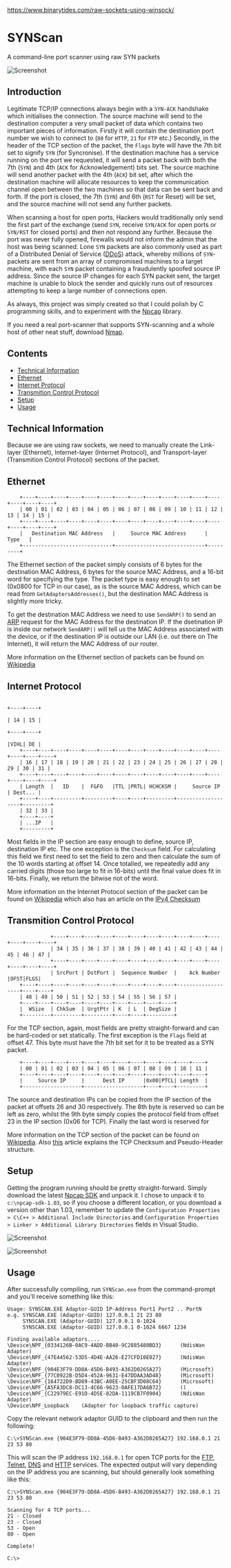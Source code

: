 https://www.binarytides.com/raw-sockets-using-winsock/


# SYNScan
A command-line port scanner using raw SYN packets

![Screenshot](https://github.com/James-P-D/SYNScan/blob/master/Screenshot.gif)

## Introduction

Legitimate TCP/IP connections always begin with a `SYN-ACK` handshake which initialises the connection. The source machine will send to the destination computer a very small packet of data which contains two important pieces of information. Firstly it will contain the destination port number we wish to connect to (`80` for `HTTP`, `21` for `FTP` etc.) Secondly, in the header of the TCP section of the packet, the `Flags` byte will have the 7th bit set to signify `SYN` (for Syncronise). If the destination machine has a service running on the port we requested, it will send a packet back with both the 7th (`SYN`) and 4th (`ACK` for Acknowledgement) bits set. The source machine will send another packet with the 4th (`ACK`) bit set, after which the destination machine will allocate resources to keep the communication channel open between the two machines so that data can be sent back and forth. If the port is closed, the 7th (`SYN`) and 6th (`RST` for Reset) will be set, and the source machine will not send any further packets.

When scanning a host for open ports, Hackers would traditionally only send the first part of the exchange (send `SYN`, receive `SYN/ACK` for open ports or `SYN/RST` for closed ports) and then not respond any further. Because the port was never fully opened, firewalls would not inform the admin that the host was being scanned. Lone `SYN` packets are also commonly used as part of a Distributed Denial of Service ([DDoS](https://en.wikipedia.org/wiki/Denial-of-service_attack)) attack, whereby millions of `SYN`-packets are sent from an array of compromised machines to a target machine, with each `SYN` packet containing a fraudulently spoofed source IP address. Since the source IP changes for each SYN packet sent, the target machine is unable to block the sender and quickly runs out of resources attempting to keep a large number of connections open.

As always, this project was simply created so that I could polish by C programming skills, and to experiment with the [Npcap](https://nmap.org/npcap/) library.

If you need a real port-scanner that supports SYN-scanning and a whole host of other neat stuff, download [Nmap](https://nmap.org/).

## Contents

* [Technical Information](#Technical-Information)
* [Ethernet](#Ethernet)
* [Internet Protocol](#Internet-Protocol)
* [Transmition Control Protocol](#Transmition-Control-Protocol)
* [Setup](#Setup)
* [Usage](#Usage)

## Technical Information

Because we are using raw sockets, we need to manually create the Link-layer (Ethernet), Internet-layer (Internet Protocol), and Transport-layer (Transmition Control Protocol) sections of the packet.

## Ethernet

```
    +----+----+----+----+----+----+----+----+----+----+----+----+----+----+----+----+
    | 00 | 01 | 02 | 03 | 04 | 05 | 06 | 07 | 08 | 09 | 10 | 11 | 12 | 13 | 14 | 15 |
    +----+----+----+----+----+----+----+----+----+----+----+----+----+----+----+----+
    |   Destination MAC Address   |     Source MAC Address      |  Type   |
    +-----------------------------+-----------------------------+---------+
```

The Ethernet section of the packet simply consists of 6 bytes for the destination MAC Address, 6 bytes for the source MAC Address, and a 16-bit word for specifying the type. The packet type is easy enough to set (0x0800 for TCP in our case), as is the source MAC Address, which can be read from `GetAdaptersAddresses()`, but the destination MAC Address is slightly more tricky.

To get the destination MAC Address we need to use `SendARP()` to send an [ARP](https://en.wikipedia.org/wiki/Address_Resolution_Protocol) request for the MAC Address for the destination IP. If the dsetination IP is inside our network `SendARP()` will tell us the MAC Address associated with the device, or if the destination IP is outside our LAN (i.e. out there on The Internet), it will return the MAC Address of our router.

More information on the Ethernet section of packets can be found on [Wikipedia](https://en.wikipedia.org/wiki/Ethernet_frame#Ethernet_II)

## Internet Protocol

```
                                                                          +----+----+
                                                                          | 14 | 15 |
                                                                          +----+----+
                                                                          |VIHL| DE |
    +----+----+----+----+----+----+----+----+----+----+----+----+----+----+----+----+
    | 16 | 17 | 18 | 19 | 20 | 21 | 22 | 23 | 24 | 25 | 26 | 27 | 28 | 29 | 30 | 31 |
    +----+----+----+----+----+----+----+----+----+----+----+----+----+----+----+----+
    | Length  |   ID    |  F&FO   |TTL |PRTL| HCHCKSM |     Source IP     | Dest... |
    +----+----+---------+---------+----+----+---------+-------------------+---------+
    | 32 | 33 |
    +----+----+
    | ...IP   |
    +---------+
```

Most fields in the IP section are easy enough to define, source IP, destination IP etc. The one exception is the `Checksum` field. For calculating this field we first need to set the field to zero and then calculate the sum of the 10 words starting at offset 14. Once totalled, we repeatedly add any carried digits (those too large to fit in 16-bits) until the final value does fit in 16-bits. Finally, we return the bitwise not of the word.

More information on the Internet Protocol section of the packet can be found on [Wikipedia](https://en.wikipedia.org/wiki/IPv4#Header) which also has an article on the [IPv4 Checksum](https://en.wikipedia.org/wiki/IPv4_header_checksum)

## Transmition Control Protocol

```
              +----+----+----+----+----+----+----+----+----+----+----+----+----+----+
              | 34 | 35 | 36 | 37 | 38 | 39 | 40 | 41 | 42 | 43 | 44 | 45 | 46 | 47 |
              +----+----+----+----+----+----+----+----+----+----+----+----+----+----+
              | SrcPort | DstPort |  Sequence Number  |    Ack Number     |OFST|FLGS|
    +----+----+----+----+----+----+----+----+----+----+-------------------+----+----+
    | 48 | 49 | 50 | 51 | 52 | 53 | 54 | 55 | 56 | 57 |
    +----+----+----+----+----+----+----+----+----+----+
    |  WSize  | ChkSum  | UrgtPtr | K  | L  | DegSize |
    +---------+---------+---------+----+----+---------+
```

For the TCP section, again, most fields are pretty straight-forward and can be hard-coded or set statically. The first exception is the `Flags` field at offset 47. This byte must have the 7th bit set for it to be treated as a SYN packet. 

```
    +----+----+----+----+----+----+----+----+----+----+----+----+
    | 00 | 01 | 02 | 03 | 04 | 05 | 06 | 07 | 08 | 09 | 10 | 11 |
    +----+----+----+----+----+----+----+----+----+----+----+----+
    |     Source IP     |      Dest IP      |0x00|PTCL| Length  |    
    +-------------------+-------------------+----+----+---------+
```

The source and destination IPs can be copied from the IP section of the packet at offsets 26 and 30 respectively. The 8th byte is reserved so can be left as zero, whilst the 9th byte simply copies the protocol field from offset 23 in the IP section (0x06 for TCP). Finally the last word is reserved for 

More information on the TCP section of the packet can be found on [Wikipedia](https://en.wikipedia.org/wiki/Transmission_Control_Protocol#TCP_segment_structure). Also [this](https://www.securitynik.com/2015/08/calculating-udp-checksum-with-taste-of_3.html) article explains the TCP Checksum and Pseudo-Header structure.

## Setup

Getting the program running should be pretty straight-forward. Simply download the latest [Npcap SDK](https://nmap.org/npcap/) and unpack it. I chose to unpack it to `c:\npcap-sdk-1.03`, so if you choose a different location, or you download a version other than 1.03, remember to update the `Configuration Properties > C\C++ > Additional Include Directories` and `Configuration Properties > Linker > Additional Library Directories` fields in Visual Studio.

![Screenshot](https://github.com/James-P-D/SYNScan/blob/master/properties1.png)

![Screenshot](https://github.com/James-P-D/SYNScan/blob/master/properties2.png)

## Usage

After successfully compiling, run `SYNScan.exe` from the command-prompt and you'll receive something like this:

```
Usage: SYNSCAN.EXE Adaptor-GUID IP-Address Port1 Port2 .. PortN
e.g. SYNSCAN.EXE (Adaptor-GUID) 127.0.0.1 21 23 80
     SYNSCAN.EXE (Adaptor-GUID) 127.0.0.1 0-1024
     SYNSCAN.EXE (Adaptor-GUID) 127.0.0.1 0-1024 6667 1234

Finding available adaptors....
\Device\NPF_{0334126B-0AC9-4ADD-BB40-9C2885480BD3}      (NdisWan Adapter)
\Device\NPF_{47E44562-53D5-4D4E-AA26-E27CFD10E027}      (NdisWan Adapter)
\Device\NPF_{904E3F79-DD8A-45D6-B493-A362D0265A27}      (Microsoft)
\Device\NPF_{77C0922B-D5D4-452A-9631-E47DDAA3AD48}      (Microsoft)
\Device\NPF_{164722D9-BD89-43BC-A0EE-25CBF3D08C64}      (Microsoft)
\Device\NPF_{A5FA3DC8-DC13-4C66-9623-0AFE17DA6B72}      ()
\Device\NPF_{C22979EC-E91D-4D5E-82DA-1119CB7F0904}      (NdisWan Adapter)
\Device\NPF_Loopback    (Adapter for loopback traffic capture)
```

Copy the relevant network adaptor GUID to the clipboard and then run the following:

```
C:\>SYNScan.exe {904E3F79-DD8A-45D6-B493-A362D0265A27} 192.168.0.1 21 23 53 80 
```

This will scan the IP address `192.168.0.1` for open TCP ports for the [FTP](https://en.wikipedia.org/wiki/File_Transfer_Protocol), [Telnet](https://en.wikipedia.org/wiki/Telnet), [DNS](https://en.wikipedia.org/wiki/Domain_Name_System) and [HTTP](https://en.wikipedia.org/wiki/Hypertext_Transfer_Protocol) services. The expected output will vary depending on the IP address you are scanning, but should generally look something like this:

```
C:\>SYNScan.exe {904E3F79-DD8A-45D6-B493-A362D0265A27} 192.168.0.1 21 23 53 80

Scanning for 4 TCP ports...
21 - Closed
23 - Closed
53 - Open
80 - Open

Complete!

C:\>
```
